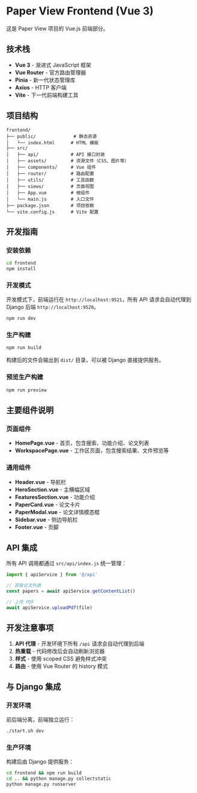 # Paper View Frontend (Vue 3)

这是 Paper View 项目的 Vue.js 前端部分。

## 技术栈

- **Vue 3** - 渐进式 JavaScript 框架
- **Vue Router** - 官方路由管理器
- **Pinia** - 新一代状态管理库
- **Axios** - HTTP 客户端
- **Vite** - 下一代前端构建工具

## 项目结构

```
frontend/
├── public/              # 静态资源
│   └── index.html      # HTML 模板
├── src/
│   ├── api/            # API 接口封装
│   ├── assets/         # 资源文件（CSS、图片等）
│   ├── components/     # Vue 组件
│   ├── router/         # 路由配置
│   ├── utils/          # 工具函数
│   ├── views/          # 页面视图
│   ├── App.vue         # 根组件
│   └── main.js         # 入口文件
├── package.json        # 项目依赖
└── vite.config.js      # Vite 配置

```

## 开发指南

### 安装依赖

```bash
cd frontend
npm install
```

### 开发模式

开发模式下，前端运行在 `http://localhost:9521`，所有 API 请求会自动代理到 Django 后端 `http://localhost:9520`。

```bash
npm run dev
```

### 生产构建

```bash
npm run build
```

构建后的文件会输出到 `dist/` 目录，可以被 Django 直接提供服务。

### 预览生产构建

```bash
npm run preview
```

## 主要组件说明

### 页面组件

- **HomePage.vue** - 首页，包含搜索、功能介绍、论文列表
- **WorkspacePage.vue** - 工作区页面，包含搜索结果、文件预览等

### 通用组件

- **Header.vue** - 导航栏
- **HeroSection.vue** - 主横幅区域
- **FeaturesSection.vue** - 功能介绍
- **PaperCard.vue** - 论文卡片
- **PaperModal.vue** - 论文详情模态框
- **Sidebar.vue** - 侧边导航栏
- **Footer.vue** - 页脚

## API 集成

所有 API 调用都通过 `src/api/index.js` 统一管理：

```javascript
import { apiService } from '@/api'

// 获取论文列表
const papers = await apiService.getContentList()

// 上传 PDF
await apiService.uploadPdf(file)
```

## 开发注意事项

1. **API 代理** - 开发环境下所有 `/api` 请求会自动代理到后端
2. **热重载** - 代码修改后会自动刷新浏览器
3. **样式** - 使用 scoped CSS 避免样式冲突
4. **路由** - 使用 Vue Router 的 history 模式

## 与 Django 集成

### 开发环境
前后端分离，前端独立运行：
```bash
./start.sh dev
```

### 生产环境
构建后由 Django 提供服务：
```bash
cd frontend && npm run build
cd .. && python manage.py collectstatic
python manage.py runserver
```
